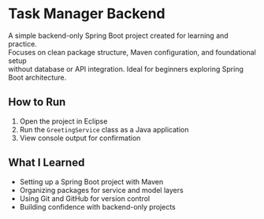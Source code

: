 # Task Manager Backend

A simple backend-only Spring Boot project created for learning and practice.  
Focuses on clean package structure, Maven configuration, and foundational setup  
without database or API integration. Ideal for beginners exploring Spring Boot architecture.

## How to Run

1. Open the project in Eclipse
2. Run the `GreetingService` class as a Java application
3. View console output for confirmation

## What I Learned

- Setting up a Spring Boot project with Maven
- Organizing packages for service and model layers
- Using Git and GitHub for version control
- Building confidence with backend-only projects
